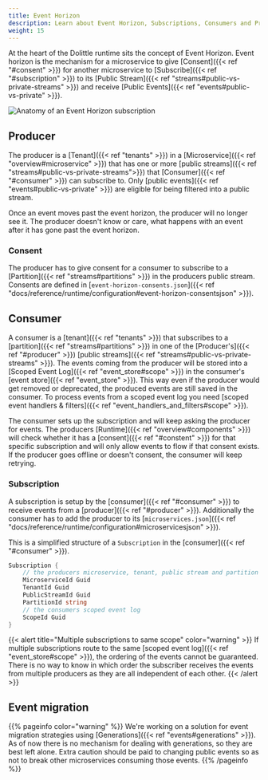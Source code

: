 ```yaml
---
title: Event Horizon
description: Learn about Event Horizon, Subscriptions, Consumers and Producers
weight: 15
---
```


At the heart of the Dolittle runtime sits the concept of Event Horizon. Event horizon is the mechanism for a microservice to give [Consent]({{< ref "#consent" >}}) for another microservice to [Subscribe]({{< ref "#subscription" >}}) to its [Public Stream]({{< ref "streams#public-vs-private-streams" >}}) and receive [Public Events]({{< ref "events#public-vs-private" >}}).

![Anatomy of an Event Horizon subscription](/images/concepts/eventhorizon.png)

## Producer

The producer is a [Tenant]({{< ref "tenants" >}}) in a [Microservice]({{< ref "overview#microservice" >}}) that has one or more [public streams]({{< ref "streams#public-vs-private-streams">}}) that [Consumer]({{< ref "#consumer" >}}) can subscribe to.
Only [public events]({{< ref "events#public-vs-private" >}}) are eligible for being filtered into a public stream.

Once an event moves past the event horizon, the producer will no longer see it. The producer doesn't know or care, what happens with an event after it has gone past the event horizon.

### Consent

The producer has to give consent for a consumer to subscribe to a [Partition]({{< ref "streams#partitions" >}}) in the producers public stream. Consents are defined in [`event-horizon-consents.json`]({{< ref "docs/reference/runtime/configuration#event-horizon-consentsjson" >}}).

## Consumer

A consumer is a [tenant]({{< ref "tenants" >}}) that subscribes to a [partition]({{< ref "streams#partitions" >}}) in one of the [Producer's]({{< ref "#producer" >}}) [public streams]({{< ref "streams#public-vs-private-streams" >}}). The events coming from the producer will be stored into a [Scoped Event Log]({{< ref "event_store#scope" >}}) in the consumer's [event store]({{< ref "event_store" >}}). This way even if the producer would get removed or deprecated, the produced events are still saved in the consumer.
To process events from a scoped event log you need [scoped event handlers & filters]({{< ref "event_handlers_and_filters#scope" >}}).

The consumer sets up the subscription and will keep asking the producer for events. The producers [Runtime]({{< ref "overview#components" >}}) will check whether it has a [consent]({{< ref "#constent" >}}) for that specific subscription and will only allow events to flow if that consent exists. If the producer goes offline or doesn't consent, the consumer will keep retrying.

### Subscription

A subscription is setup by the [consumer]({{< ref "#consumer" >}}) to receive events from a [producer]({{< ref "#producer" >}}). Additionally the consumer has to add the producer to its [`microservices.json`]({{< ref "docs/reference/runtime/configuration#microservicesjson" >}}).

This is a simplified structure of a `Subscription` in the [consumer]({{< ref "#consumer" >}}).

```csharp
Subscription {
    // the producers microservice, tenant, public stream and partition
    MicroserviceId Guid
    TenantId Guid
    PublicStreamId Guid
    PartitionId string
    // the consumers scoped event log 
    ScopeId Guid
}
```

{{< alert title="Multiple subscriptions to same scope" color="warning" >}}
If multiple subscriptions route to the same [scoped event log]({{< ref "event_store#scope" >}}), the ordering of the events cannot be guaranteed. There is no way to know in which order the subscriber receives the events from multiple producers as they are all independent of each other.
{{< /alert >}}

## Event migration

{{% pageinfo color="warning" %}}
We're working on a solution for event migration strategies using [Generations]({{< ref "events#generations" >}}). As of now there is no mechanism for dealing with generations, so they are best left alone.
Extra caution should be paid to changing public events so as not to break other microservices consuming those events.
{{% /pageinfo %}}
